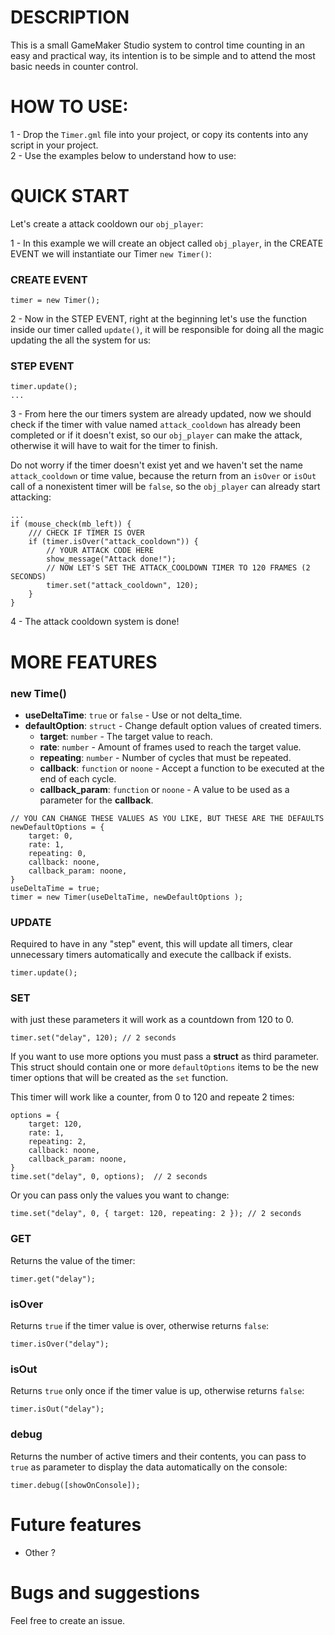 # DESCRIPTION
This is a small GameMaker Studio system to control time counting in an easy and practical way, its intention is to be simple and to attend the most basic needs in counter control.
# HOW TO USE:
1 - Drop the `Timer.gml` file into your project, or copy its contents into any script in your project.
<br>
2 - Use the examples below to understand how to use:
# QUICK START
Let's create a attack cooldown our `obj_player`:


1 - In this example we will create an object called `obj_player`, in the CREATE EVENT we will instantiate our Timer `new Timer()`:
### CREATE EVENT
```gml
timer = new Timer();
```
 2 - Now in the STEP EVENT, right at the beginning let's use the function inside our timer called `update()`, it will be responsible for doing all the magic updating the all the system for us:
### STEP EVENT
```gml
timer.update();
...
```
3 - From here the our timers system are already updated, now we should check if the timer with value named `attack_cooldown` has already been completed or if it doesn't exist, so our `obj_player` can make the attack, otherwise it will have to wait for the timer to finish.

Do not worry if the timer doesn't exist yet and we haven't set the name `attack_cooldown` or time value, because the return from an `isOver` or `isOut` call of a nonexistent timer will be `false`, so the `obj_player` can already start attacking:

```gml
...
if (mouse_check(mb_left)) {
    /// CHECK IF TIMER IS OVER
    if (timer.isOver("attack_cooldown")) {
        // YOUR ATTACK CODE HERE
        show_message("Attack done!");
        // NOW LET'S SET THE ATTACK_COOLDOWN TIMER TO 120 FRAMES (2 SECONDS)
        timer.set("attack_cooldown", 120);
    }
}
```
4 - The attack cooldown system is done!

# MORE FEATURES
### new Time()
- **useDeltaTime**: `true` or `false` - Use or not delta_time.
- **defaultOption**: `struct` - Change default option values of created timers.
  - **target**: `number` - The target value to reach.
  - **rate**: `number` - Amount of frames used to reach the target value.
  - **repeating**: `number` - Number of cycles that must be repeated.
  - **callback**: `function` or `noone` - Accept a function to be executed at the end of each cycle.
  - **callback_param**: `function` or `noone` - A value to be used as a parameter for the **callback**.

```gml
// YOU CAN CHANGE THESE VALUES AS YOU LIKE, BUT THESE ARE THE DEFAULTS
newDefaultOptions = {
    target: 0,
    rate: 1,
    repeating: 0,
    callback: noone,
    callback_param: noone,
}
useDeltaTime = true;
timer = new Timer(useDeltaTime, newDefaultOptions );
```

### UPDATE
Required to have in any "step" event, this will update all timers, clear unnecessary timers automatically and execute the callback if exists.
```gml
timer.update();
```

### SET
with just these parameters it will work as a countdown from 120 to 0.
```gml
timer.set("delay", 120); // 2 seconds
```
If you want to use more options you must pass a **struct** as third parameter. This struct should contain one or more `defaultOptions` items to be the new timer options that will be created as the `set` function.

This timer will work like a counter, from 0 to 120 and repeate 2 times:
```gml
options = {
    target: 120,
    rate: 1,
    repeating: 2,
    callback: noone,
    callback_param: noone,
}
time.set("delay", 0, options);  // 2 seconds
```
Or you can pass only the values you want to change:
```gml
time.set("delay", 0, { target: 120, repeating: 2 }); // 2 seconds
```
### GET
Returns the value of the timer:
```gml
timer.get("delay");	
```
### isOver
Returns `true` if the timer value is over, otherwise returns `false`:
```gml
timer.isOver("delay");
```
### isOut
Returns `true` only once if the timer value is up, otherwise returns `false`:
```gml
timer.isOut("delay");
```
### debug
Returns the number of active timers and their contents, you can pass to `true` as parameter to display the data automatically on the console:
```gml
timer.debug([showOnConsole]);
```
# Future features
- Other ?

# Bugs and suggestions
Feel free to create an issue.

